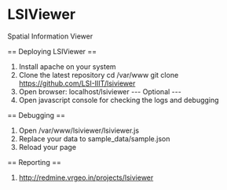 LSIViewer
=========

Spatial Information Viewer

== Deploying LSIViewer ==
1. Install apache on your system
2. Clone the latest repository
    cd /var/www
    git clone https://github.com/LSI-IIIT/lsiviewer
3. Open browser:
    localhost/lsiviewer
   ---  Optional ---
4. Open javascript console for checking the logs and debugging 

== Debugging ==
1. Open /var/www/lsiviewer/lsiviewer.js
2. Replace your data to sample_data/sample.json
3. Reload your page

== Reporting ==
1. http://redmine.vrgeo.in/projects/lsiviewer
